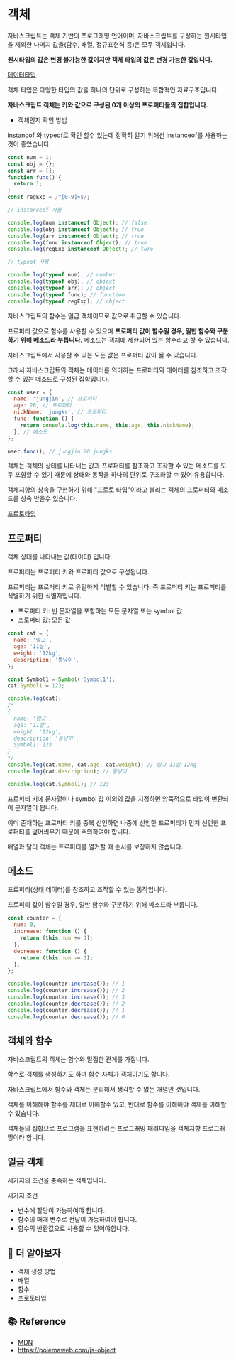 # 객체

자바스크립트는 객체 기반의 프로그래밍 언어이며, 자바스크립트를 구성하는 원시타입을 제외한 나머지 값들(함수, 배열, 정규표현식 등)은 모두 객체입니다.

**원시타입의 값은 변경 불가능한 값이지만 객체 타입의 값은 변경 가능한 값입니다.**

[데이터타입](https://velog.io/@jungks9351/%EB%8D%B0%EC%9D%B4%ED%84%B0-%ED%83%80%EC%9E%85)

객체 타입은 다양한 타입의 값을 하나의 단위로 구성하는 복합적인 자료구조입니다.

**자바스크립트 객체는 키와 값으로 구성된 0개 이상의 프로퍼티들의 집합입니다.**

- 객체인지 확인 방법

instancof 와 typeof로 확인 할수 있는데 정확히 알기 위해선 instanceof를 사용하는 것이 좋았습니다.

```js
const num = 1;
const obj = {};
const arr = [];
function func() {
  return 1;
}
const regExp = /^[0-9]+$/;

// instanceof 사용

console.log(num instanceof Object); // false
console.log(obj instanceof Object); // true
console.log(arr instanceof Object); // true
console.log(func instanceof Object); // true
console.log(regExp instanceof Object); // ture

// typeof 사용

console.log(typeof num); // number
console.log(typeof obj); // object
console.log(typeof arr); // object
console.log(typeof func); // function
console.log(typeof regExp); // object
```

자바스크립트의 함수는 일급 객체이므로 값으로 취급할 수 있습니다.

프로퍼티 값으로 함수를 사용할 수 있으며 **프로퍼티 값이 함수일 경우, 일반 함수와 구분하기 위해 메소드라 부릅니다.** 메소드는 객체에 제한되어 있는 함수라고 할 수 있습니다.

자바스크립트에서 사용할 수 있는 모든 값은 프로퍼티 값이 될 수 있습니다.

그래서 자바스크립트의 객체는 데이터를 의미하는 프로퍼티와 데이터를 참조하고 조작할 수 있는 메소드로 구성된 집합입니다.

```js
const user = {
  name: 'jungjin', // 프로퍼티
  age: 20, // 프로퍼티
  nickName: 'jungks', // 프로퍼티
  func: function () {
    return console.log(this.name, this.age, this.nickName);
  }, // 메소드
};

user.func(); // jungjin 20 jungks
```

객체는 객체의 상태를 나타내는 값과 프로퍼티를 참조하고 조작할 수 있는 메소드를 모두 포함할 수 있기 때문에 상태와 동작을 하나의 단위로 구조화할 수 있어 유용합니다.

객체지향의 상속을 구현하기 위해 "프로토 타입"이라고 불리는 객체의 프로퍼티와 메소드를 상속 받을수 있습니다.

[프로토타입]()

## 프로퍼티

객체 상태를 나타내는 값(데이터) 입니다.

프로퍼티는 프로퍼티 키와 프로퍼티 값으로 구성됩니다.

프로퍼티는 프로퍼티 키로 유일하게 식별할 수 있습니다. 즉 프로퍼티 키는 프로퍼티를 식별하기 위한 식별자입니다.

- 프로퍼티 키: 빈 문자열을 포함하는 모든 문자열 또는 symbol 값
- 프로퍼티 값: 모든 값

```js
const cat = {
  name: '망고',
  age: '11살',
  weight: '12kg',
  description: '뚱냥이',
};

const Symbol1 = Symbol('Symbol1');
cat.Symbol1 = 123;

console.log(cat);
/*
{
  name: '망고',
  age: '11살',
  weight: '12kg',
  description: '뚱냥이',
  Symbol1: 123
}
*/
console.log(cat.name, cat.age, cat.weight); // 망고 11살 12kg
console.log(cat.description); // 뚱냥이

console.log(cat.Symbol1); // 123
```

프로퍼티 키에 문자열이나 symbol 값 이외의 값을 지정하면 암묵적으로 타입이 변환되어 문자열이 됩니다.

이미 존재하는 프로퍼티 키를 중복 선언하면 나중에 선언한 프로퍼티가 먼저 선언한 프로퍼티를 덮어씌우기 때문에 주의하여야 합니다.

배열과 달리 객체는 프로퍼티를 열거할 때 순서를 보장하지 않습니다.

## 메소드

프로퍼티(상태 데이터)를 참조하고 조작할 수 있는 동작입니다.

프로퍼티 값이 함수일 경우, 일반 함수와 구분하기 위해 메소드라 부릅니다.

```js
const counter = {
  num: 0,
  increase: function () {
    return (this.num += 1);
  },
  decrease: function () {
    return (this.num -= 1);
  },
};

console.log(counter.increase()); // 1
console.log(counter.increase()); // 2
console.log(counter.increase()); // 3
console.log(counter.decrease()); // 2
console.log(counter.decrease()); // 1
console.log(counter.decrease()); // 0
```

## 객체와 함수

자바스크립트의 객체는 함수와 밀접한 관계를 가집니다.

함수로 객체를 생성하기도 하며 함수 자체가 객체이기도 합니다.

자바스크립트에서 함수와 객체는 분리해서 생각할 수 없는 개념인 것입니다.

객체를 이해해야 함수를 제대로 이해할수 있고, 반대로 함수를 이해해야 객체를 이해할 수 있습니다.

객체들의 집합으로 프로그램을 표현하려는 프로그래밍 패러다임을 객체지향 프로그래밍이라 합니다.

## 일급 객체

세가지의 조건을 충족하는 객체입니다.

세가지 조건

- 변수에 할당이 가능하여야 합니다.
- 함수의 매개 변수로 전달이 가능하여야 합니다.
- 함수의 반환값으로 사용할 수 있어야합니다.

## 📖 더 알아보자

- 객체 생성 방법
- 배열
- 함수
- 프로토타입

## 📚 Reference

- [MDN](https://developer.mozilla.org/ko/)
- https://poiemaweb.com/js-object
